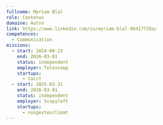 ```yaml
---
fullname: Myriam Blal
role: Contenus
domaine: Autre
link: https://www.linkedin.com/in/myriam-blal-96417726a/
competences:
  - Communication
missions:
  - start: 2024-09-23
    end: 2026-03-01
    status: independent
    employer: Telescoop
    startups:
      - tacct
  - start: 2025-03-31
    end: 2026-03-01
    status: independent
    employer: Scopyleft
    startups:
      - nosgestesclimat
---
```

